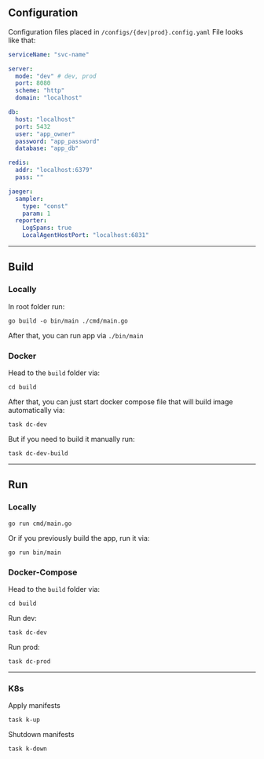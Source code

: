 ## Configuration
Configuration files placed in `/configs/{dev|prod}.config.yaml`
File looks like that:
```yaml
serviceName: "svc-name"

server:
  mode: "dev" # dev, prod
  port: 8080
  scheme: "http"
  domain: "localhost"

db:
  host: "localhost"
  port: 5432
  user: "app_owner"
  password: "app_password"
  database: "app_db"

redis:
  addr: "localhost:6379"
  pass: ""

jaeger:
  sampler:
    type: "const"
    param: 1
  reporter:
    LogSpans: true
    LocalAgentHostPort: "localhost:6831"
```
___

## Build
### Locally
In root folder run:
```shell
go build -o bin/main ./cmd/main.go
```
After that, you can run app via `./bin/main`

### Docker
Head to the `build` folder via:
```shell
cd build
```

After that, you can just start docker compose file that will build image automatically via:
```shell
task dc-dev
```

But if you need to build it manually run:
```shell
task dc-dev-build
```

___

## Run
### Locally
```shell
go run cmd/main.go
```

Or if you previously build the app, run it via:
```shell
go run bin/main
```

### Docker-Compose
Head to the `build` folder via:
```shell
cd build
```

Run dev:
```shell
task dc-dev
```

Run prod:
```shell
task dc-prod
```

___

### K8s
Apply manifests
```shell
task k-up
```

Shutdown manifests
```shell
task k-down
```
